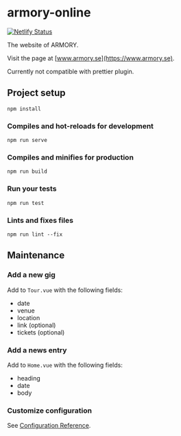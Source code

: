 # armory-online

[![Netlify Status](https://api.netlify.com/api/v1/badges/d48ae8cf-6791-48d7-bace-c2cb06c06780/deploy-status)](https://app.netlify.com/sites/armory417/deploys)

The website of ARMORY.

Visit the page at [www.armory.se](https://www.armory.se).

Currently not compatible with prettier plugin.

## Project setup
```
npm install
```

### Compiles and hot-reloads for development
```
npm run serve
```

### Compiles and minifies for production
```
npm run build
```

### Run your tests
```
npm run test
```

### Lints and fixes files
```
npm run lint --fix
```

## Maintenance

### Add a new gig
Add to `Tour.vue` with the following fields:

* date
* venue
* location
* link (optional)
* tickets (optional)

### Add a news entry
Add to `Home.vue` with the following fields:

* heading
* date
* body

### Customize configuration
See [Configuration Reference](https://cli.vuejs.org/config/).
